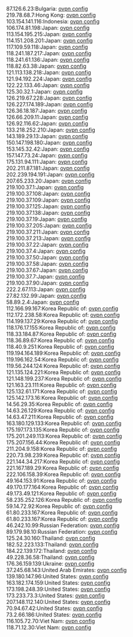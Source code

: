 87.126.6.23:Bulgaria: [ovpn config](vpn/87_126_6_23.ovpn)  
219.78.68.7:Hong Kong: [ovpn config](vpn/219_78_68_7.ovpn)  
103.154.141.116:Indonesia: [ovpn config](vpn/103_154_141_116.ovpn)  
106.174.81.198:Japan: [ovpn config](vpn/106_174_81_198.ovpn)  
113.154.195.215:Japan: [ovpn config](vpn/113_154_195_215.ovpn)  
114.151.208.201:Japan: [ovpn config](vpn/114_151_208_201.ovpn)  
117.109.59.118:Japan: [ovpn config](vpn/117_109_59_118.ovpn)  
118.241.187.217:Japan: [ovpn config](vpn/118_241_187_217.ovpn)  
118.241.61.136:Japan: [ovpn config](vpn/118_241_61_136.ovpn)  
118.82.63.38:Japan: [ovpn config](vpn/118_82_63_38.ovpn)  
121.113.138.218:Japan: [ovpn config](vpn/121_113_138_218.ovpn)  
121.94.192.224:Japan: [ovpn config](vpn/121_94_192_224.ovpn)  
122.22.133.46:Japan: [ovpn config](vpn/122_22_133_46.ovpn)  
125.30.32.1:Japan: [ovpn config](vpn/125_30_32_1.ovpn)  
126.219.67.228:Japan: [ovpn config](vpn/126_219_67_228.ovpn)  
126.227.174.189:Japan: [ovpn config](vpn/126_227_174_189.ovpn)  
126.36.18.187:Japan: [ovpn config](vpn/126_36_18_187.ovpn)  
126.66.209.11:Japan: [ovpn config](vpn/126_66_209_11.ovpn)  
126.92.116.62:Japan: [ovpn config](vpn/126_92_116_62.ovpn)  
133.218.252.210:Japan: [ovpn config](vpn/133_218_252_210.ovpn)  
143.189.29.13:Japan: [ovpn config](vpn/143_189_29_13.ovpn)  
150.147.198.180:Japan: [ovpn config](vpn/150_147_198_180.ovpn)  
153.145.32.42:Japan: [ovpn config](vpn/153_145_32_42.ovpn)  
157.147.73.24:Japan: [ovpn config](vpn/157_147_73_24.ovpn)  
175.131.94.111:Japan: [ovpn config](vpn/175_131_94_111.ovpn)  
202.211.87.181:Japan: [ovpn config](vpn/202_211_87_181.ovpn)  
202.239.194.191:Japan: [ovpn config](vpn/202_239_194_191.ovpn)  
207.65.233.20:Japan: [ovpn config](vpn/207_65_233_20.ovpn)  
219.100.37.1:Japan: [ovpn config](vpn/219_100_37_1.ovpn)  
219.100.37.108:Japan: [ovpn config](vpn/219_100_37_108.ovpn)  
219.100.37.109:Japan: [ovpn config](vpn/219_100_37_109.ovpn)  
219.100.37.125:Japan: [ovpn config](vpn/219_100_37_125.ovpn)  
219.100.37.138:Japan: [ovpn config](vpn/219_100_37_138.ovpn)  
219.100.37.19:Japan: [ovpn config](vpn/219_100_37_19.ovpn)  
219.100.37.205:Japan: [ovpn config](vpn/219_100_37_205.ovpn)  
219.100.37.211:Japan: [ovpn config](vpn/219_100_37_211.ovpn)  
219.100.37.213:Japan: [ovpn config](vpn/219_100_37_213.ovpn)  
219.100.37.22:Japan: [ovpn config](vpn/219_100_37_22.ovpn)  
219.100.37.4:Japan: [ovpn config](vpn/219_100_37_4.ovpn)  
219.100.37.50:Japan: [ovpn config](vpn/219_100_37_50.ovpn)  
219.100.37.58:Japan: [ovpn config](vpn/219_100_37_58.ovpn)  
219.100.37.67:Japan: [ovpn config](vpn/219_100_37_67.ovpn)  
219.100.37.7:Japan: [ovpn config](vpn/219_100_37_7.ovpn)  
219.100.37.90:Japan: [ovpn config](vpn/219_100_37_90.ovpn)  
222.2.67.113:Japan: [ovpn config](vpn/222_2_67_113.ovpn)  
27.82.132.99:Japan: [ovpn config](vpn/27_82_132_99.ovpn)  
58.89.2.4:Japan: [ovpn config](vpn/58_89_2_4.ovpn)  
112.166.99.167:Korea Republic of: [ovpn config](vpn/112_166_99_167.ovpn)  
112.172.238.58:Korea Republic of: [ovpn config](vpn/112_172_238_58.ovpn)  
114.199.137.29:Korea Republic of: [ovpn config](vpn/114_199_137_29.ovpn)  
118.176.17.155:Korea Republic of: [ovpn config](vpn/118_176_17_155.ovpn)  
118.33.184.87:Korea Republic of: [ovpn config](vpn/118_33_184_87.ovpn)  
118.36.89.67:Korea Republic of: [ovpn config](vpn/118_36_89_67.ovpn)  
118.40.9.251:Korea Republic of: [ovpn config](vpn/118_40_9_251.ovpn)  
119.194.164.189:Korea Republic of: [ovpn config](vpn/119_194_164_189.ovpn)  
119.196.162.54:Korea Republic of: [ovpn config](vpn/119_196_162_54.ovpn)  
119.56.244.124:Korea Republic of: [ovpn config](vpn/119_56_244_124.ovpn)  
121.135.124.221:Korea Republic of: [ovpn config](vpn/121_135_124_221.ovpn)  
121.148.199.237:Korea Republic of: [ovpn config](vpn/121_148_199_237.ovpn)  
121.163.23.111:Korea Republic of: [ovpn config](vpn/121_163_23_111.ovpn)  
125.132.61.171:Korea Republic of: [ovpn config](vpn/125_132_61_171.ovpn)  
125.142.173.16:Korea Republic of: [ovpn config](vpn/125_142_173_16.ovpn)  
14.56.29.35:Korea Republic of: [ovpn config](vpn/14_56_29_35.ovpn)  
14.63.26.129:Korea Republic of: [ovpn config](vpn/14_63_26_129.ovpn)  
14.63.47.211:Korea Republic of: [ovpn config](vpn/14_63_47_211.ovpn)  
163.180.129.133:Korea Republic of: [ovpn config](vpn/163_180_129_133.ovpn)  
175.197.173.135:Korea Republic of: [ovpn config](vpn/175_197_173_135.ovpn)  
175.201.249.113:Korea Republic of: [ovpn config](vpn/175_201_249_113.ovpn)  
175.207.156.44:Korea Republic of: [ovpn config](vpn/175_207_156_44.ovpn)  
211.204.9.158:Korea Republic of: [ovpn config](vpn/211_204_9_158.ovpn)  
220.73.98.239:Korea Republic of: [ovpn config](vpn/220_73_98_239.ovpn)  
221.144.34.217:Korea Republic of: [ovpn config](vpn/221_144_34_217.ovpn)  
221.167.189.29:Korea Republic of: [ovpn config](vpn/221_167_189_29.ovpn)  
222.106.158.39:Korea Republic of: [ovpn config](vpn/222_106_158_39.ovpn)  
49.164.153.91:Korea Republic of: [ovpn config](vpn/49_164_153_91.ovpn)  
49.170.177.164:Korea Republic of: [ovpn config](vpn/49_170_177_164.ovpn)  
49.173.49.121:Korea Republic of: [ovpn config](vpn/49_173_49_121.ovpn)  
58.235.252.126:Korea Republic of: [ovpn config](vpn/58_235_252_126.ovpn)  
59.14.72.92:Korea Republic of: [ovpn config](vpn/59_14_72_92.ovpn)  
61.80.233.167:Korea Republic of: [ovpn config](vpn/61_80_233_167.ovpn)  
61.80.233.167:Korea Republic of: [ovpn config](vpn/61_80_233_167.ovpn)  
46.242.10.99:Russian Federation: [ovpn config](vpn/46_242_10_99.ovpn)  
89.179.98.10:Russian Federation: [ovpn config](vpn/89_179_98_10.ovpn)  
125.24.30.160:Thailand: [ovpn config](vpn/125_24_30_160.ovpn)  
182.52.223.133:Thailand: [ovpn config](vpn/182_52_223_133.ovpn)  
184.22.139.172:Thailand: [ovpn config](vpn/184_22_139_172.ovpn)  
49.228.36.58:Thailand: [ovpn config](vpn/49_228_36_58.ovpn)  
176.36.159.139:Ukraine: [ovpn config](vpn/176_36_159_139.ovpn)  
37.245.68.143:United Arab Emirates: [ovpn config](vpn/37_245_68_143.ovpn)  
139.180.147.96:United States: [ovpn config](vpn/139_180_147_96.ovpn)  
163.182.174.159:United States: [ovpn config](vpn/163_182_174_159.ovpn)  
173.198.248.39:United States: [ovpn config](vpn/173_198_248_39.ovpn)  
173.233.73.3:United States: [ovpn config](vpn/173_233_73_3.ovpn)  
207.148.112.140:United States: [ovpn config](vpn/207_148_112_140.ovpn)  
70.94.67.42:United States: [ovpn config](vpn/70_94_67_42.ovpn)  
73.2.66.186:United States: [ovpn config](vpn/73_2_66_186.ovpn)  
116.105.72.70:Viet Nam: [ovpn config](vpn/116_105_72_70.ovpn)  
118.71.12.30:Viet Nam: [ovpn config](vpn/118_71_12_30.ovpn)  
